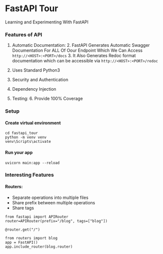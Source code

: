 # FastAPI Tour

Learning and Experimenting With FastAPI


### Features of API

1. Automatic Documentation:
   2. FastAPI Generates Automatic Swagger Documentation For ALL Of Oour Endpoint Which We Can Access ``http://<HOST>:<PORT>/docs``
   3. It Also Generates Redoc format documentation which can be accessible via ``http://<HOST>:<PORT>/redoc`` 
   
2. Uses Standard Python3
3. Security and Authentication
4. Dependency Injection
5. Testing:
   6. Provide 100% Coverage
   
   
### Setup

#### Create virtual environment

```commandline
cd fastapi_tour
python -m venv venv
venv\Scripts\activate
```

#### Run your app

```commandline
uvicorn main:app --reload
```

### Interesting Features

#### Routers:

- Separate operations into multiple files
- Share prefix between multiple operations
- Share tags

```commandline
from fastapi import APIRouter
router=APIRouter(prefix="/blog", tags=["blog"])

@router.get("/")
```

```commandline
from routers import blog
app = FastAPI()
app.include_router(blog.router)
```